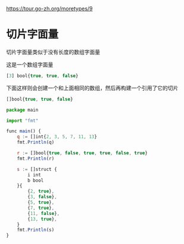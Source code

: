 https://tour.go-zh.org/moretypes/9

# 切片字面量

切片字面量类似于没有长度的数组字面量

这是一个数组字面量

```js
[3] bool{true, true, false}
```
下面这样则会创建一个和上面相同的数组，然后再构建一个引用了它的切片

```js
[]bool{true, true, false}
```


```js
package main

import "fmt"

func main() {
	q := []int{2, 3, 5, 7, 11, 13}
	fmt.Println(q)

	r := []bool{true, false, true, true, false, true}
	fmt.Println(r)

	s := []struct {
		i int
		b bool
	}{
		{2, true},
		{3, false},
		{5, true},
		{7, true},
		{11, false},
		{13, true},
	}
	fmt.Println(s)
}

```
